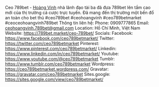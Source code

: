 Ceo 789bet - <a href="https://789bet.market/ceo-789bet/">Hoàng Vinh</a> nhà lãnh đạo tài ba đã đưa 789bet lên tầm cao mới của thị trường cá cược trực tuyến. Đã mang đến thị trường một bến đổ an toàn cho bet thủ 
#ceo789bet #ceohoangvinh #ceo789betmarket #ceoceohoangvinh789bet
Thông tin liên hệ:
Phone: 0909777865
Email: ceohoangvinh.789bet@gmail.com
Location: Hồ Chí Minh, Việt Nam
Website: <a href="https://789bet.market/ceo-789bet/">https://789bet.market/ceo-789bet/</a>
Socials:
Facebook: <a href="https://www.facebook.com/ceo789betmarket/">https://www.facebook.com/ceo789betmarket/</a>
Twitter: <a href="https://twitter.com/ceo789betmarket">https://twitter.com/ceo789betmarket</a>
Pinterest: <a href="https://www.pinterest.com/ceo789betmarket/">https://www.pinterest.com/ceo789betmarket/</a>
Linkedin: <a href="https://www.linkedin.com/in/ceo789betmarket/">https://www.linkedin.com/in/ceo789betmarket/</a>
Youtube: <a href="https://www.youtube.com/@ceo789betmarket">https://www.youtube.com/@ceo789betmarket</a>
Tumblr: <a href="https://www.tumblr.com/ceo789betmarket">https://www.tumblr.com/ceo789betmarket</a>
Wordpress: <a href="https://ceo789betmarket.wordpress.com/">https://ceo789betmarket.wordpress.com/</a>
Gravatar: <a href="https://gravatar.com/ceo789betmarket">https://gravatar.com/ceo789betmarket</a>
Sites.google: <a href="https://sites.google.com/view/ceo789betmarket/">https://sites.google.com/view/ceo789betmarket/</a>